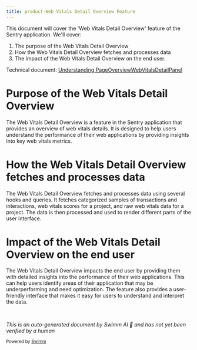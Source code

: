 ```yaml
---
title: product-Web Vitals Detail Overview Feature
---
```

This document will cover the 'Web Vitals Detail Overview' feature of the Sentry application. We'll cover:

1. The purpose of the Web Vitals Detail Overview
2. How the Web Vitals Detail Overview fetches and processes data
3. The impact of the Web Vitals Detail Overview on the end user.

Technical document: <SwmLink doc-title="Understanding PageOverviewWebVitalsDetailPanel">[Understanding PageOverviewWebVitalsDetailPanel](/.swm/understanding-pageoverviewwebvitalsdetailpanel.ieq2u9ey.sw.md)</SwmLink>

# Purpose of the Web Vitals Detail Overview

The Web Vitals Detail Overview is a feature in the Sentry application that provides an overview of web vitals details. It is designed to help users understand the performance of their web applications by providing insights into key web vitals metrics.

# How the Web Vitals Detail Overview fetches and processes data

The Web Vitals Detail Overview fetches and processes data using several hooks and queries. It fetches categorized samples of transactions and interactions, web vitals scores for a project, and raw web vitals data for a project. The data is then processed and used to render different parts of the user interface.

# Impact of the Web Vitals Detail Overview on the end user

The Web Vitals Detail Overview impacts the end user by providing them with detailed insights into the performance of their web applications. This can help users identify areas of their application that may be underperforming and need optimization. The feature also provides a user-friendly interface that makes it easy for users to understand and interpret the data.

&nbsp;

*This is an auto-generated document by Swimm AI 🌊 and has not yet been verified by a human*

<SwmMeta version="3.0.0" repo-id="Z2l0aHViJTNBJTNBc2VudHJ5LWRlbW8lM0ElM0FTd2ltbS1EZW1v" repo-name="sentry-demo" doc-type="product-flows"><sup>Powered by [Swimm](/)</sup></SwmMeta>
